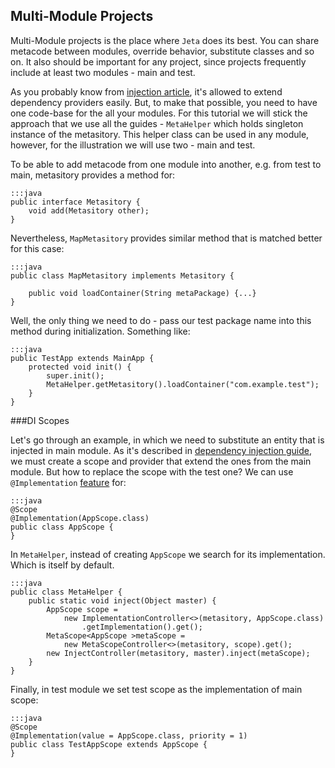 <div class="page-header">
    <h2>Multi-Module Projects</h2>
</div>

Multi-Module projects is the place where `Jeta` does its best. You can share metacode between modules, override behavior, substitute classes and so on. It also should be important for any project, since projects frequently include at least two modules - main and test.


As you probably know from [injection article](/guide/inject), it's allowed to extend dependency providers easily. But, to make that possible, you need to have one code-base for the all your modules. For this tutorial we will stick the approach that we use all the guides - `MetaHelper` which holds singleton instance of the metasitory. This helper class can be used in any module, however, for the illustration we will use two - main and test.


To be able to add metacode from one module into another, e.g. from test to main, metasitory provides a method for:

    :::java
    public interface Metasitory {
        void add(Metasitory other);
    }


Nevertheless, `MapMetasitory` provides similar method that is matched better for this case:

    :::java
    public class MapMetasitory implements Metasitory {

        public void loadContainer(String metaPackage) {...}
    }


Well, the only thing we need to do - pass our test package name into this method during initialization. Something like:

    :::java
    public TestApp extends MainApp {
        protected void init() {
            super.init();
            MetaHelper.getMetasitory().loadContainer("com.example.test");
        }
    }

###DI Scopes

Let's go through an example, in which we need to substitute an entity that is injected in main module. As it's described in [dependency injection guide](/guide/inject), we must create a scope and provider that extend the ones from the main module. But how to replace the scope with the test one? We can use `@Implementation` [feature](guide/implementation) for:

    :::java
    @Scope
    @Implementation(AppScope.class)
    public class AppScope {
    }


In `MetaHelper`, instead of creating `AppScope` we search for its implementation. Which is itself by default.

    :::java
    public class MetaHelper {
        public static void inject(Object master) {
            AppScope scope =
                new ImplementationController<>(metasitory, AppScope.class)
                    .getImplementation().get();
            MetaScope<AppScope >metaScope =
                new MetaScopeController<>(metasitory, scope).get();
            new InjectController(metasitory, master).inject(metaScope);
        }
    }

Finally, in test module we set test scope as the implementation of main scope:

    :::java
    @Scope
    @Implementation(value = AppScope.class, priority = 1)
    public class TestAppScope extends AppScope {
    }
